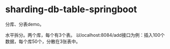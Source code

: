 # sharding-db-table-springboot

分库、分表demo。

水平拆分。两个库，每个有3个表。
以localhost:8084/add接口为例：插入100个数据，每个库50个，分散在3张表中。
